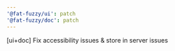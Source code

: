 ```yaml
---
'@fat-fuzzy/ui': patch
'@fat-fuzzy/doc': patch
---
```


[ui+doc] Fix accessibility issues & store in server issues
